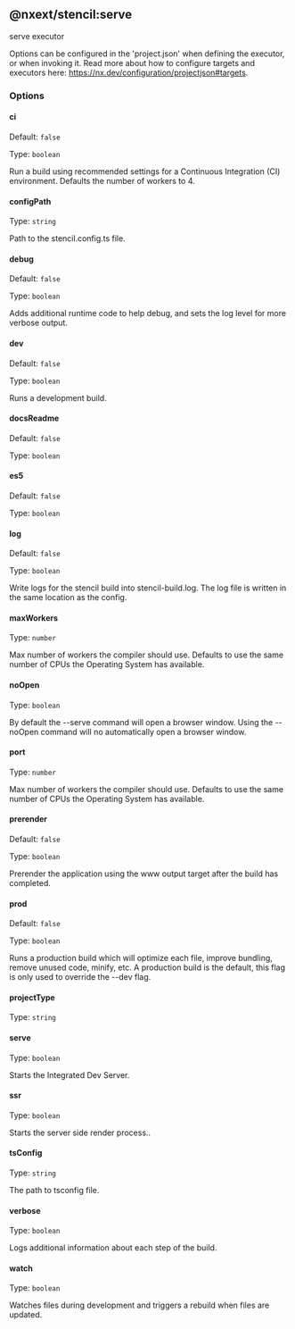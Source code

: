 ## @nxext/stencil:serve

serve executor

Options can be configured in the 'project.json' when defining the executor, or when invoking it. Read more about how to configure targets and executors here: https://nx.dev/configuration/projectjson#targets.

### Options

#### ci

Default: `false`

Type: `boolean`

Run a build using recommended settings for a Continuous Integration (CI) environment. Defaults the number of workers to 4.

#### configPath

Type: `string`

Path to the stencil.config.ts file.

#### debug

Default: `false`

Type: `boolean`

Adds additional runtime code to help debug, and sets the log level for more verbose output.

#### dev

Default: `false`

Type: `boolean`

Runs a development build.

#### docsReadme

Default: `false`

Type: `boolean`

#### es5

Default: `false`

Type: `boolean`

#### log

Default: `false`

Type: `boolean`

Write logs for the stencil build into stencil-build.log. The log file is written in the same location as the config.

#### maxWorkers

Type: `number`

Max number of workers the compiler should use. Defaults to use the same number of CPUs the Operating System has available.

#### noOpen

Type: `boolean`

By default the --serve command will open a browser window. Using the --noOpen command will no automatically open a browser window.

#### port

Type: `number`

Max number of workers the compiler should use. Defaults to use the same number of CPUs the Operating System has available.

#### prerender

Default: `false`

Type: `boolean`

Prerender the application using the www output target after the build has completed.

#### prod

Default: `false`

Type: `boolean`

Runs a production build which will optimize each file, improve bundling, remove unused code, minify, etc. A production build is the default, this flag is only used to override the --dev flag.

#### projectType

Type: `string`

#### serve

Type: `boolean`

Starts the Integrated Dev Server.

#### ssr

Type: `boolean`

Starts the server side render process..

#### tsConfig

Type: `string`

The path to tsconfig file.

#### verbose

Type: `boolean`

Logs additional information about each step of the build.

#### watch

Type: `boolean`

Watches files during development and triggers a rebuild when files are updated.
